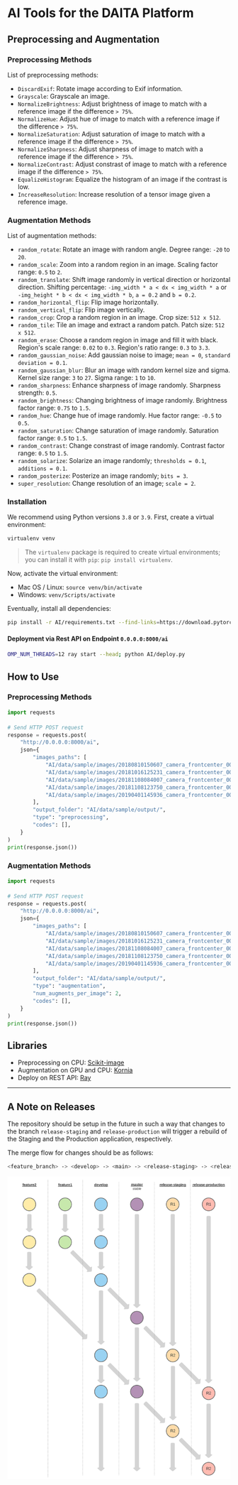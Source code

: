 # AI Tools for the DAITA Platform

## Preprocessing and Augmentation

### Preprocessing Methods

List of preprocessing methods:

- `DiscardExif`: Rotate image according to Exif information.
- `Grayscale`: Grayscale an image.
- `NormalizeBrightness`: Adjust brightness of image to match with a reference image if the difference `> 75%`.
- `NormalizeHue`: Adjust hue of image to match with a reference image if the difference `> 75%`.
- `NormalizeSaturation`: Adjust saturation of image to match with a reference image if the difference `> 75%`.
- `NormalizeSharpness`: Adjust sharpness of image to match with a reference image if the difference `> 75%`.
- `NormalizeContrast`: Adjust constrast of image to match with a reference image if the difference `> 75%`.
- `EqualizeHistogram`: Equalize the histogram of an image if the contrast is low.
- `IncreaseResolution`: Increase resolution of a tensor image given a reference image.

### Augmentation Methods

List of augmentation methods:

- `random_rotate`: Rotate an image with random angle. Degree range: `-20` to `20`.
- `random_scale`: Zoom into a random region in an image. Scaling factor range: `0.5` to `2`.
- `random_translate`: Shift image randomly in vertical direction or horizontal direction. Shifting percentage: `-img_width * a < dx < img_width * a` or `-img_height * b < dx < img_width * b`, `a = 0.2` and `b = 0.2`.
- `random_horizontal_flip`: Flip image horizontally.
- `random_vertical_flip`: Flip image vertically.
- `random_crop`: Crop a random region in an image. Crop size: `512 x 512`.
- `random_tile`: Tile an image and extract a random patch. Patch size: `512 x 512`.
- `random_erase`: Choose a random region in image and fill it with black. Region's scale range: `0.02` to `0.3`. Region's ratio range: `0.3` to `3.3`.
- `random_gaussian_noise`: Add gaussian noise to image; `mean = 0`, `standard deviation = 0.1`.
- `random_gaussian_blur`: Blur an image with random kernel size and sigma. Kernel size range: `3` to `27`. Sigma range: `1` to `10`.
- `random_sharpness`: Enhance sharpness of image randomly. Sharpness strength: `0.5`.
- `random_brightness`: Changing brightness of image randomly. Brightness factor range: `0.75` to `1.5`.
- `random_hue`: Change hue of image randomly. Hue factor range: `-0.5` to `0.5`.
- `random_saturation`: Change saturation of image randomly. Saturation factor range: `0.5` to `1.5`.
- `random_contrast`: Change constrast of image randomly. Contrast factor range: `0.5` to `1.5`.
- `random_solarize`: Solarize an image randomly; `thresholds = 0.1`, `additions = 0.1`.
- `random_posterize`: Posterize an image randomly; `bits = 3`.
- `super_resolution`: Change resolution of an image; `scale = 2`.

### Installation

We recommend using Python versions `3.8` or `3.9`. First, create a virtual environment:
```bash
virtualenv venv
```
> The `virtualenv` package is required to create virtual environments; you can install it with `pip`: `pip install virtualenv`.

Now, activate the virtual environment:
  - Mac OS / Linux: `source venv/bin/activate`
  - Windows: `venv/Scripts/activate`

Eventually, install all dependencies:
```bash
pip install -r AI/requirements.txt --find-links=https://download.pytorch.org/whl/torch_stable.html
```

#### Deployment via Rest API on Endpoint `0.0.0.0:8000/ai`
```bash
OMP_NUM_THREADS=12 ray start --head; python AI/deploy.py
```

## How to Use

### Preprocessing Methods

```python
import requests

# Send HTTP POST request
response = requests.post(
    "http://0.0.0.0:8000/ai",
    json={
        "images_paths": [
            "AI/data/sample/images/20180810150607_camera_frontcenter_000000083.png",
            "AI/data/sample/images/20181016125231_camera_frontcenter_000183553.png",
            "AI/data/sample/images/20181108084007_camera_frontcenter_000029570.png",
            "AI/data/sample/images/20181108123750_camera_frontcenter_000004559.png",
            "AI/data/sample/images/20190401145936_camera_frontcenter_000017970.png"
        ],
        "output_folder": "AI/data/sample/output/",
        "type": "preprocessing",
        "codes": [],
    }
)
print(response.json())
```

### Augmentation Methods

```python
import requests

# Send HTTP POST request
response = requests.post(
    "http://0.0.0.0:8000/ai",
    json={
        "images_paths": [
            "AI/data/sample/images/20180810150607_camera_frontcenter_000000083.png",
            "AI/data/sample/images/20181016125231_camera_frontcenter_000183553.png",
            "AI/data/sample/images/20181108084007_camera_frontcenter_000029570.png",
            "AI/data/sample/images/20181108123750_camera_frontcenter_000004559.png",
            "AI/data/sample/images/20190401145936_camera_frontcenter_000017970.png"
        ],
        "output_folder": "AI/data/sample/output/",
        "type": "augmentation",
        "num_augments_per_image": 2,
        "codes": [],
    }
)
print(response.json())
```

## Libraries
- Preprocessing on CPU: [Scikit-image](https://github.com/scikit-image/scikit-image)
- Augmentation on GPU and CPU: [Kornia](https://github.com/kornia/kornia)
- Deploy on REST API: [Ray](https://github.com/ray-project/ray)

---

## A Note on Releases

The repository should be setup in the future in such a way that changes to the branch `release-staging` and `release-production` will trigger a rebuild of the Staging and the Production application, respectively.

The merge flow for changes should be as follows:

```bash
<feature_branch> -> <develop> -> <main> -> <release-staging> -> <release-production>
```

![Git Merge Flow](./docs/img/git_merge_flow.svg)
